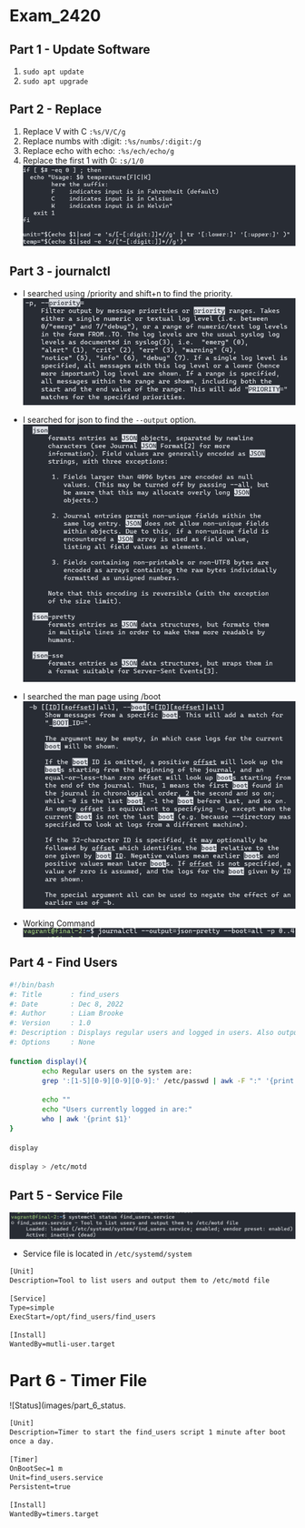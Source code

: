 # Exam_2420

## Part 1 - Update Software

1. `sudo apt update`
2. `sudo apt upgrade`

## Part 2 - Replace
1. Replace V with C `:%s/V/C/g`
2. Replace numbs with :digit: `:%s/numbs/:digit:/g`
3. Replace echo with echo: `:%s/ech/echo/g`
4. Replace the first 1 with 0: `:s/1/0`
![Part 2](images/part_2.png)

## Part 3 - journalctl

* I searched using /priority and shift+n to find the priority.
![priority](images/part_3_prio.png)

* I searched for json to find the `--output` option.
![json](images/part_3_json.png)

* I searched the man page using /boot
![boot](images/part_3_boot.png)

* Working Command
![Working cmd](images/part_3_work.png)

## Part 4 - Find Users

```bash
#!/bin/bash
#: Title       : find_users
#: Date        : Dec 8, 2022
#: Author      : Liam Brooke
#: Version     : 1.0
#: Description : Displays regular users and logged in users. Also outputs to /etc/motd.
#: Options     : None

function display(){
        echo Regular users on the system are:
        grep ':[1-5][0-9][0-9][0-9]:' /etc/passwd | awk -F ":" '{print $1,$3,$6}'

        echo ""
        echo "Users currently logged in are:"
        who | awk '{print $1}'
}

display

display > /etc/motd
```

## Part 5 - Service File

![Status](images/part_5_status.png)

* Service file is located in `/etc/systemd/system`

```
[Unit]
Description=Tool to list users and output them to /etc/motd file

[Service]
Type=simple
ExecStart=/opt/find_users/find_users

[Install]
WantedBy=mutli-user.target
```

# Part 6 - Timer File

![Status](images/part_6_status.

```
[Unit]
Description=Timer to start the find_users script 1 minute after boot once a day.

[Timer]
OnBootSec=1 m
Unit=find_users.service
Persistent=true

[Install]
WantedBy=timers.target
```